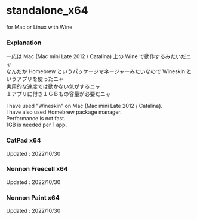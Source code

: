 # standalone_x64
for Mac or Linux with Wine

### Explanation

一応は Mac (Mac mini Late 2012 / Catalina) 上の Wine で動作するみたいだニャ<br>
なんだか Homebrew というパッケージマネージャーみたいなので Wineskin というアプリを使ったニャ<br>
実用的な速度では動かない気がするニャ<br>
１アプリに付き１ＧＢもの容量が必要だニャ<br>

I have used "Wineskin" on Mac (Mac mini Late 2012 / Catalina).<br>
I have also used Homebrew package manager.<br>
Performance is not fast.<br>
1GB is needed per 1 app.<br>

### CatPad x64
Updated : 2022/10/30

### Nonnon Freecell x64
Updated : 2022/10/30

### Nonnon Paint x64
Updated : 2022/10/30

